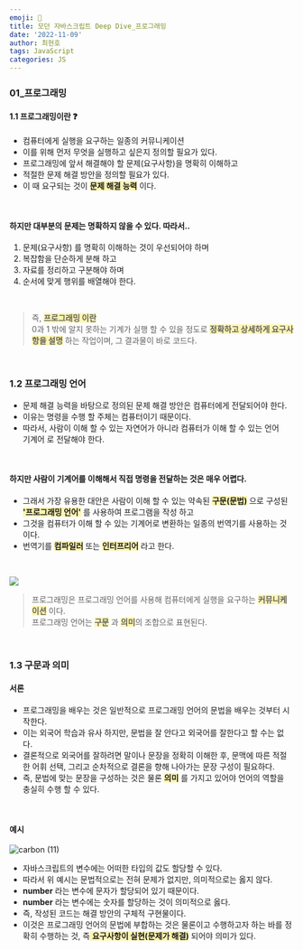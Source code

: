 ```yaml
---
emoji: 📖
title: 모던 자바스크립트 Deep Dive_프로그래밍
date: '2022-11-09'
author: 최현호
tags: JavaScript
categories: JS
---
```


### 01\_프로그래밍

#### 1.1 프로그래밍이란 ❓

- 컴퓨터에게 실행을 요구하는 일종의 커뮤니케이션
- 이를 위해 먼저 무엇을 실행하고 싶은지 정의할 필요가 있다.
- 프로그래밍에 앞서 해결해야 할 문제(요구사항)을 명확히 이해하고
- 적절한 문제 해결 방안을 정의할 필요가 있다.
- 이 때 요구되는 것이 <span style='background-color : #fff5b1'>**문제 해결 능력**</span> 이다.

<br>

#### 하지만 대부분의 문제는 명확하지 않을 수 있다. 따라서..

1.  문제(요구사항) 를 명확히 이해하는 것이 우선되어야 하며
2.  복잡함을 단순하게 분해 하고
3.  자료를 정리하고 구분해야 하며
4.  순서에 맞게 행위를 배열해야 한다.

<br>

> 즉, <span style='background-color : #fff5b1'>**프로그래밍 이란**</span>  
> 0과 1 밖에 알지 못하는 기계가 실행 할 수 있을 정도로 <span style='background-color : #fff5b1'>**정확하고 상세하게 요구사항을 설명**</span> 하는 작업이며, 그 결과물이 바로 코드다.

<br>

### 1.2 프로그래밍 언어

- 문제 해결 능력을 바탕으로 정의된 문제 해결 방안은 컴퓨터에게 전달되어야 한다.
- 이유는 명령을 수행 할 주체는 컴퓨터이기 때문이다.
- 따라서, 사람이 이해 할 수 있는 자연어가 아니라 컴퓨터가 이해 할 수 있는 언어  
  기계어 로 전달해야 한다.

<br>

#### 하지만 사람이 기계어를 이해해서 직접 명령을 전달하는 것은 매우 어렵다.

- 그래서 가장 유용한 대안은 사람이 이해 할 수 있는 약속된 <span style='background-color : #fff5b1'>**구문(문법)**</span> 으로 구성된  
  <span style='background-color : #fff5b1'>**'프로그래밍 언어'**</span> 를 사용하여 프로그램을 작성 하고
- 그것을 컴퓨터가 이해 할 수 있는 기계어로 변환하는 일종의 번역기를 사용하는 것이다.
- 번역기를 <span style='background-color : #fff5b1'>**컴파일러**</span> 또는 <span style='background-color : #fff5b1'>**인터프리어**</span> 라고 한다.

<br>

![](https://velog.velcdn.com/images/hoho_0815/post/de0a1575-e95a-4271-9b19-24b27c849b4c/image.png)

> 프로그래밍은 프로그래밍 언어를 사용해 컴퓨터에게 실행을 요구하는 <span style='background-color : #fff5b1'>**커뮤니케이션**</span> 이다.  
> 프로그래밍 언어는 <span style='background-color : #fff5b1'>**구문**</span> 과 <span style='background-color : #fff5b1'>**의미**</span>의 조합으로 표현된다.

<br>

### 1.3 구문과 의미

#### 서론

- 프로그래밍을 배우는 것은 일반적으로 프로그래밍 언어의 문법을 배우는 것부터 시작한다.
- 이는 외국어 학습과 유사 하지만, 문법을 잘 안다고 외국어를 잘한다고 할 수는 없다.
- 결론적으로 외국어를 잘하려면 말이나 문장을 정확히 이해한 후, 문맥에 따른 적절한 어휘 선택, 그리고 순차적으로 결론을 향해 나아가는 문장 구성이 필요하다.
- 즉, 문법에 맞는 문장을 구성하는 것은 물론 <span style='background-color : #fff5b1'>**의미**</span> 를 가지고 있어야 언어의 역할을 충실히 수행 할 수 있다.

<br>

#### 예시

![carbon (11)](https://user-images.githubusercontent.com/87301268/224249812-1637bd62-e716-4fd2-a470-0e07f9353657.png)

- 자바스크립트의 변수에는 어떠한 타입의 값도 할당할 수 있다.
- 따라서 위 예시는 문법적으로는 전혀 문제가 없지만, 의미적으로는 옳지 않다.
- **number** 라는 변수에 문자가 할당되어 있기 때문이다.
- **number** 라는 변수에는 숫자를 할당하는 것이 의미적으로 옳다.
- 즉, 작성된 코드는 해결 방안의 구체적 구현물이다.
- 이것은 프로그래밍 언어의 문법에 부합하는 것은 물론이고 수행하고자 하는 바를 정확히 수행하는 것, 즉<span style='background-color : #fff5b1'> **요구사항이 실현(문제가 해결)**</span> 되어야 의미가 있다.

<br>

```toc

```
